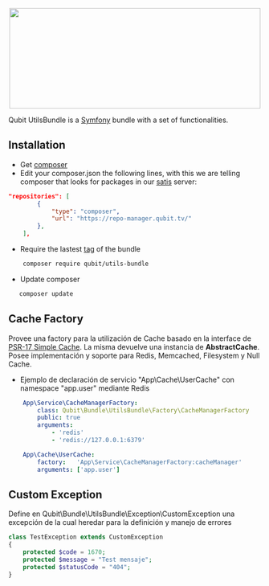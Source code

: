 <p align="center">
    <a href="https://symfony.com" target="_blank">
        <img width=500 height=200 src="https://stcloudfront.qubit.tv/assets/public/qubit/qubit-ar/prod/images/logo-qubit-azul.svg">
    </a>
</p>

Qubit UtilsBundle is a [Symfony][1] bundle with a set of functionalities.

Installation
------------
* Get [composer][2]
* Edit your composer.json the following lines, with this we are telling composer that looks for packages in our [satis][3] server:

```json
"repositories": [
        {
            "type": "composer",
            "url": "https://repo-manager.qubit.tv/"
        },
    ],
```

* Require the lastest [tag][4] of the bundle

```bash
    composer require qubit/utils-bundle
```

* Update composer

```bash
   composer update
```

Cache Factory
------------
Provee una factory para la utilización de Cache basado en la interface de [PSR-17 Simple Cache][5].
La misma devuelve una instancia de **AbstractCache**. Posee implementación y soporte para Redis, Memcached, Filesystem y Null Cache.

* Ejemplo de declaración de servicio "App\Cache\UserCache" con namespace "app.user" mediante Redis
```yaml
    App\Service\CacheManagerFactory:
        class: Qubit\Bundle\UtilsBundle\Factory\CacheManagerFactory
        public: true
        arguments:
            - 'redis'
            - 'redis://127.0.0.1:6379'

    App\Cache\UserCache:
        factory:   'App\Service\CacheManagerFactory:cacheManager'
        arguments: ['app.user']
```

Custom Exception
------------
Define en Qubit\Bundle\UtilsBundle\Exception\CustomException una excepción de la cual heredar para la definición y manejo de errores
```php
class TestException extends CustomException
{
    protected $code = 1670;
    protected $message = "Test mensaje";
    protected $statusCode = "404";
}
```

[1]: https://symfony.com/
[2]: https://getcomposer.org/
[3]: https://github.com/composer/satis
[4]: http://git.qubit.tv:8888/Qubit/UtilsBundle/tags/
[5]: http://www.php-fig.org/psr/psr-16/
